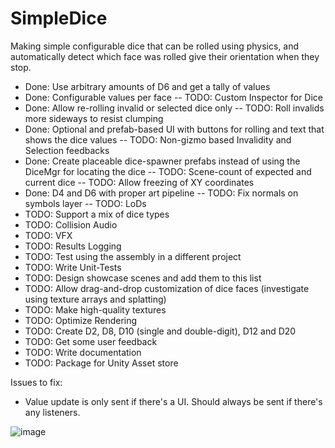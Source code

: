 # SimpleDice
Making simple configurable dice that can be rolled using physics, and automatically detect which face was rolled give their orientation when they stop.
- Done: Use arbitrary amounts of D6 and get a tally of values
- Done: Configurable values per face
 -- TODO: Custom Inspector for Dice 
- Done: Allow re-rolling invalid or selected dice only
 -- TODO: Roll invalids more sideways to resist clumping  
- Done: Optional and prefab-based UI with buttons for rolling and text that shows the dice values
 -- TODO: Non-gizmo based Invalidity and Selection feedbacks
- Done: Create placeable dice-spawner prefabs instead of using the DiceMgr for locating the dice
 -- TODO: Scene-count of expected and current dice 
 -- TODO: Allow freezing of XY coordinates
- Done: D4 and D6 with proper art pipeline
 -- TODO: Fix normals on symbols layer
 -- TODO: LoDs
- TODO: Support a mix of dice types
- TODO: Collision Audio
- TODO: VFX
- TODO: Results Logging
- TODO: Test using the assembly in a different project
- TODO: Write Unit-Tests
- TODO: Design showcase scenes and add them to this list
- TODO: Allow drag-and-drop customization of dice faces (investigate using texture arrays and splatting)
- TODO: Make high-quality textures
- TODO: Optimize Rendering
- TODO: Create D2, D8, D10 (single and double-digit), D12 and D20
- TODO: Get some user feedback
- TODO: Write documentation
- TODO: Package for Unity Asset store

Issues to fix:
- Value update is only sent if there's a UI. Should always be sent if there's any listeners.  

![image](https://user-images.githubusercontent.com/46853782/126779353-1aa70b7a-38f5-4f44-9ad2-a6aa6c61a776.png)

